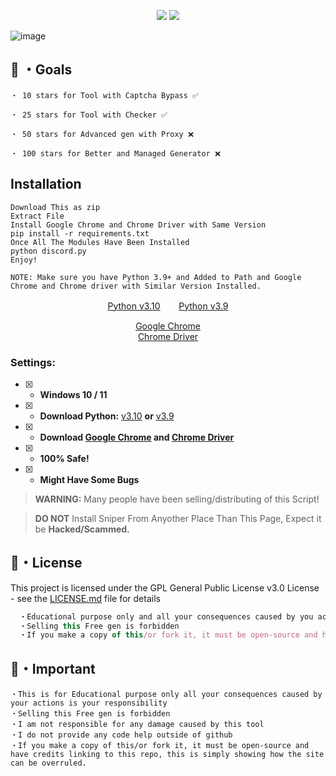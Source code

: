 <p align="center">
<img src="https://img.shields.io/github/languages/top/RojanGamingYT/Discord-Username-Sniper"</a>
  <img src="https://profile-counter.glitch.me/RojanGamingYT_Discord-Username-Sniper/count.svg" />
</p>

![image](/code.png)

## 🥅 ・Goals
```
・ 10 stars for Tool with Captcha Bypass ✅

・ 25 stars for Tool with Checker ✅

・ 50 stars for Advanced gen with Proxy ❌

・ 100 stars for Better and Managed Generator ❌
```

## Installation
```sh-session
Download This as zip
Extract File
Install Google Chrome and Chrome Driver with Same Version
pip install -r requirements.txt
Once All The Modules Have Been Installed
python discord.py
Enjoy!

NOTE: Make sure you have Python 3.9+ and Added to Path and Google Chrome and Chrome driver with Similar Version Installed.
```

<p align="center">
<a href="https://www.python.org/ftp/python/3.10.5/python-3.10.5-amd64.exe">Python v3.10</a>ㅤㅤ 
<a href="https://www.python.org/ftp/python/3.9.0/python-3.9.0-amd64.exe">Python v3.9</a>
</p>

<p align="center">
<a href="https://www.google.com/chrome/">Google Chrome</a> <br>
<a href="https://sites.google.com/chromium.org/driver/downloads">Chrome Driver</a>
</p>

### Settings:
- [x] - **Windows 10 / 11**
- [x] - **Download Python:** [v3.10](https://www.python.org/ftp/python/3.10.5/python-3.10.5-amd64.exe) **or** [v3.9](https://www.python.org/ftp/python/3.9.0/python-3.9.0-amd64.exe)
- [x] - **Download [Google Chrome](https://www.google.com/chrome/) and [Chrome Driver](https://sites.google.com/chromium.org/driver/downloads)**
- [x] - **100% Safe!**
- [x] - **Might Have Some Bugs**

> **WARNING:** Many people have been selling/distributing of this Script!

> **DO NOT** Install Sniper From Anyother Place Than This Page, Expect it be **Hacked/Scammed.**

## 📄・License

This project is licensed under the GPL General Public License v3.0 License - see the [LICENSE.md](./LICENSE) file for details
```js
  ・Educational purpose only and all your consequences caused by you actions is your responsibility
  ・Selling this Free gen is forbidden
  ・If you make a copy of this/or fork it, it must be open-source and have credits linking to this repo
```

## 📄・Important
```
・This is for Educational purpose only all your consequences caused by your actions is your responsibility 
・Selling this Free gen is forbidden 
・I am not responsible for any damage caused by this tool
・I do not provide any code help outside of github
・If you make a copy of this/or fork it, it must be open-source and have credits linking to this repo, this is simply showing how the site can be overruled.
```
